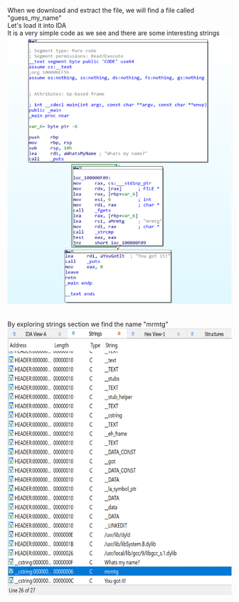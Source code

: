When we download and extract the file, we will find a file called "guess_my_name"  
Let's load it into IDA  
It is a very simple code as we see and there are some interesting strings  
<img src="main.png" width="600" height="600">  
<br><br>
By exploring strings section we find the name "mrmtg"  
<img src="name.png" width="600" height="600">

